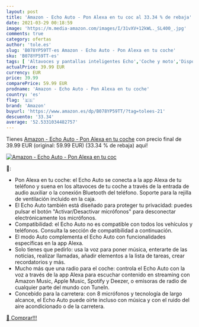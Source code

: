 ```yaml
---
layout: post
title: 'Amazon - Echo Auto - Pon Alexa en tu coc al 33.34 % de rebaja'
date: 2021-03-29 00:18:59
image: 'https://m.media-amazon.com/images/I/31vXV+12kWL._SL400_.jpg'
comments: true
category: ofertas
author: 'tole.es'
slug: 'B078YP59TT-es Amazon - Echo Auto - Pon Alexa en tu coche'
sku: 'B078YP59TT-es'
tags: [ 'Altavoces y pantallas inteligentes Echo','Coche y moto','Dispositivos Amazon','Dispositivos Amazon y Accesorios','Electrónica para vehículos','Receptores y amplificadores','alexa','amazon', ]
actualPrice: 39.99 EUR
currency: EUR
price: 39.99
comparePrice: 59.99 EUR
prodname: 'Amazon - Echo Auto - Pon Alexa en tu coche'
country: 'es'
flag: '🇪🇸'
brand: 'Amazon'
buyurl: 'https://www.amazon.es/dp/B078YP59TT/?tag=tolees-21'
descuento: '33.34'
average: '52.5331034482757'
---
```


Tienes [Amazon - Echo Auto - Pon Alexa en tu coche](https://www.amazon.es/dp/B078YP59TT/?tag=tolees-21) con precio final de  39.99 EUR (original: 59.99 EUR) (33.34 %  de rebaja) aqui!

[![Amazon - Echo Auto - Pon Alexa en tu coc](https://m.media-amazon.com/images/I/31vXV+12kWL._SL400_.jpg)](https://www.amazon.es/dp/B078YP59TT/?tag=tolees-21)

🔎:

- Pon Alexa en tu coche: el Echo Auto se conecta a la app Alexa de tu teléfono y suena en los altavoces de tu coche a través de la entrada de audio auxiliar o la conexión Bluetooth del teléfono. Soporte para la rejilla de ventilación incluido en la caja.
- El Echo Auto también está diseñado para proteger tu privacidad: puedes pulsar el botón "Activar/Desactivar micrófonos" para desconectar electrónicamente los micrófonos.
- Compatibilidad: el Echo Auto no es compatible con todos los vehículos y teléfonos. Consulta la sección de compatibilidad a continuación.
- El modo Auto complementa el Echo Auto con funcionalidades específicas en la app Alexa.
- Solo tienes que pedirlo: usa la voz para poner música, enterarte de las noticias, realizar llamadas, añadir elementos a la lista de tareas, crear recordatorios y más.
- Mucho más que una radio para el coche: controla el Echo Auto con la voz a través de la app Alexa para escuchar contenido en streaming con Amazon Music, Apple Music, Spotify y Deezer, o emisoras de radio de cualquier parte del mundo con TuneIn.
- Concebido para la carretera: con 8 micrófonos y tecnología de largo alcance, el Echo Auto puede oírte incluso con música y con el ruido del aire acondicionado o de la carretera.

[🛒 Comprar!!!](https://www.amazon.es/dp/B078YP59TT/?tag=tolees-21)
